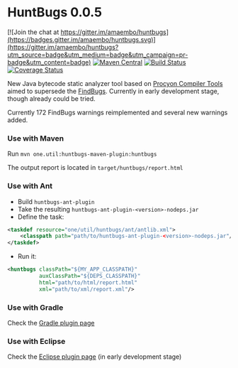 HuntBugs 0.0.5
===

[![Join the chat at https://gitter.im/amaembo/huntbugs](https://badges.gitter.im/amaembo/huntbugs.svg)](https://gitter.im/amaembo/huntbugs?utm_source=badge&utm_medium=badge&utm_campaign=pr-badge&utm_content=badge)
[![Maven Central](https://img.shields.io/maven-central/v/one.util/huntbugs.svg)](https://maven-badges.herokuapp.com/maven-central/one.util/huntbugs/)
[![Build Status](https://travis-ci.org/amaembo/huntbugs.png?branch=master)](https://travis-ci.org/amaembo/huntbugs)
[![Coverage Status](https://coveralls.io/repos/github/amaembo/huntbugs/badge.svg?branch=master)](https://coveralls.io/github/amaembo/huntbugs?branch=master)

New Java bytecode static analyzer tool based on [Procyon Compiler Tools](https://bitbucket.org/mstrobel/procyon/overview) aimed to supersede the [FindBugs](http://findbugs.sourceforge.net/).
Currently in early development stage, though already could be tried.

Currently 172 FindBugs warnings reimplemented and several new warnings added.

### Use with Maven

Run `mvn one.util:huntbugs-maven-plugin:huntbugs`

The output report is located in `target/huntbugs/report.html`

### Use with Ant

* Build `huntbugs-ant-plugin`
* Take the resulting `huntbugs-ant-plugin-<version>-nodeps.jar`
* Define the task:

~~~~xml
<taskdef resource="one/util/huntbugs/ant/antlib.xml">
    <classpath path="path/to/huntbugs-ant-plugin-<version>-nodeps.jar"/>
</taskdef>
~~~~

* Run it:

~~~~xml
<huntbugs classPath="${MY_APP_CLASSPATH}" 
          auxClassPath="${DEPS_CLASSPATH}" 
          html="path/to/html/report.html" 
          xml="path/to/xml/report.xml"/>
~~~~

### Use with Gradle

Check the [Gradle plugin page](https://github.com/lavcraft/huntbugs-gradle-plugin)

### Use with Eclipse

Check the [Eclipse plugin page](https://github.com/aaasko/huntbugs-eclipse) (in early development stage)
